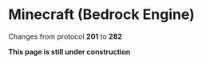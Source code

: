 # Minecraft (Bedrock Engine)

Changes from protocol **201** to **282**

__This page is still under construction__
